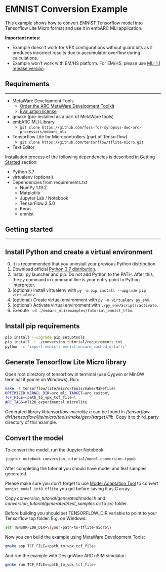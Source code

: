EMNIST Conversion Example
========================================================================
This example shows how to convert EMNIST Tensorflow model into Tensorflow Lite Micro format and use it in embARC MLI application.

 **Important notes:**
 * Example doesn’t work for VPX configurations without guard bits as it produces incorrect results due to accumulator overflow during calculations.
 * Example won't work with EM/HS platform. For EM/HS, please use [MLI 1.1 release version](https://github.com/foss-for-synopsys-dwc-arc-processors/embarc_mli/tree/Release_1.1/examples/tutorial_emnist_tflm).

## Requirements
---------------
* MetaWare Development Tools
    * [Order the ARC MetaWare Development Toolkit](https://www.synopsys.com/dw/ipdir.php?ds=sw_metaware)
    * [Evaluation license](https://eval.synopsys.com/)
* gmake (pre-installed as a part of MetaWare tools)
* embARC MLI Library
    * `git clone https://github.com/foss-for-synopsys-dwc-arc-processors/embarc_mli`
* Tensorflow Lite for Microcontrollers (part of Tensorflow)
    * `git clone https://github.com/tensorflow/tflite-micro.git`
* Text Editor

Installation process of the following dependencies is described in [Getting Started](#getting-started) section:
* Python 3.7
* virtualenv (optional)
* Dependencies from requirements.txt
    * NumPy 1.19.2
    * Matplotlib
    * Jupyter Lab / Notebook
    * TensorFlow 2.5.0
    * Keras
    * emnist 
    
## Getting started
---------------

## Install Python and create a virtual environment

0. It is recommended that you uninstall your previous Python distribution.
1. Download official [Python 3.7 distribution](https://www.python.org/ftp/python/3.7.4/python-3.7.4-amd64.exe).
2. Install py launcher and pip. Do not add Python to the PATH. After this, the `py` command in command line is your entry point to Python interpreter.
3. (optional) Install virtualenv with `py -m pip install --upgrade pip virtualenv`
4. (optional) Create virtual environment with `py -m virtualenv py_env`.
5. (optional) Activate virtual environment with `./py_env/Scripts/activate`.
6. Execute ` cd ./embarc_mli/examples/tutorial_emnist_tflm`.

## Install pip requirements
```bash
pip install --upgrade pip setuptools
pip install -r ./conversion_tutorial/requirements.txt
python -c "import emnist; emnist.ensure_cached_data();"
```
## Generate Tensorflow Lite Micro library
Open root directory of tensorflow in terminal (use Cygwin or MinGW terminal if you're on Windows). Run:
```bash
make -f tensorflow/lite/micro/tools/make/Makefile\ 
OPTIMIZED_KERNEL_DIR=arc_mli TARGET=arc_custom\ 
TCF_FILE=<path_to_vpx_tcf_file>\ 
ARC_TAGS=mli20_experimental microlite
```
Generated library *libtensorflow-microlite.a* can be found in *\{tensorflow-dir\}/tensorflow/lite/micro/tools/make/gen/\{target\}/lib*. Copy it to third_party directory of this example.

## Convert the model
To convert the model, run the Jupyter Notebook:
```bash
jupyter notebook conversion_tutorial/model_conversion.ipynb
```
After completing the tutorial you should have model and test samples generated. 

Please make sure you don't forget to use [Model Adaptation Tool](https://github.com/foss-for-synopsys-dwc-arc-processors/tflite-micro/tree/arc_mli_20_temp/tensorflow/lite/micro/tools/make/targets/arc#model-adaptation-tool-experimental-feature) to convert `emnist_model_int8.tflite` you got before saving it as C array.

Copy *conversion_tutorial/generated/model.h* and *conversion_tutorial/generated/test_samples.cc* to *src* folder.

Before building you should set TENSORFLOW_DIR variable to point to your Tensorflow top folder. E.g. on Windows:
```bash
set TENSORFLOW_DIR=\{your-path-to-tflite-micro\}
```

Now you can build the example using MetaWare Development Tools:
```bash
gmake app TCF_FILE=<path_to_vpx_tcf_file>
```
And run the example with DesignWare ARC nSIM simulator:
```bash
gmake run TCF_FILE=<path_to_vpx_tcf_file>
```

